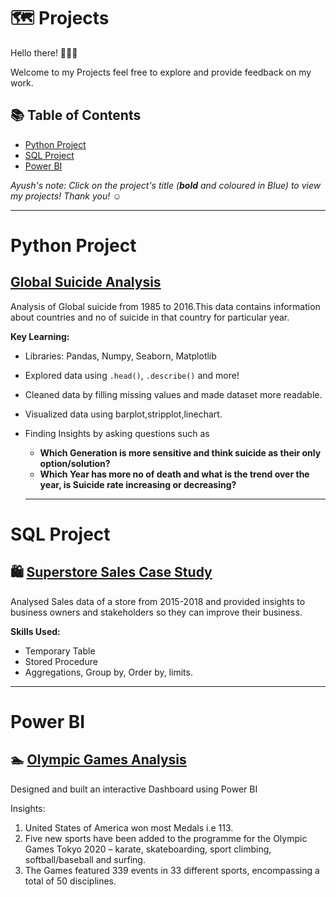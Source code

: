 

# 🗺 Projects

Hello there! 🙋🏻‍♀️

Welcome to my Projects feel free to explore and provide feedback on my work.

## 📚 Table of Contents

- [Python Project](#Python-Project)
- [SQL Project](#sql-project)
- [Power BI](#Power-BI)


_Ayush's note: Click on the project's title (**bold** and coloured in Blue) to view my projects! Thank you! ☺️_
***
# Python Project

##  [Global Suicide Analysis](https://github.com/payush624/Global-Suicide-Analysis)

Analysis of Global suicide from 1985 to 2016.This data contains information about countries and no of suicide in that country for particular year.

**Key Learning:**
- Libraries: Pandas, Numpy, Seaborn, Matplotlib
- Explored data using `.head()`, `.describe()` and more!
- Cleaned data by filling missing values and made dataset more readable.
- Visualized data using barplot,stripplot,linechart.
- Finding Insights by asking questions such as
  - **Which Generation is more sensitive and think suicide as their only option/solution?**
  - **Which Year has more no of death and what is the trend over the year, is Suicide rate increasing or decreasing?**

  ------------------------------------------------------------------------------------------------------------------------------------------------------------------
# SQL Project

## 🛍 [Superstore Sales Case Study](https://github.com/payush624/Super-Store-Sales-Case-Study/blob/main/README.md)

Analysed Sales data of a store from 2015-2018 and provided insights to business owners and stakeholders so they can improve their business.

**Skills Used:**
- Temporary Table
- Stored Procedure
- Aggregations, Group by, Order by, limits.

----------------------------------------------------------------------------------------------------------------------------------------------------------------------
# Power BI

## 🏊 [Olympic Games Analysis](https://github.com/payush624/Olympic-Games-Analysis)

Designed and built an interactive Dashboard using Power BI

Insights:
1. United States of America won most Medals i.e 113. 
2. Five new sports have been added to the programme for the Olympic Games Tokyo   2020 – karate, skateboarding, sport climbing, softball/baseball and surfing.
3. The Games featured 339 events in 33 different sports, encompassing a total of 50 disciplines.

